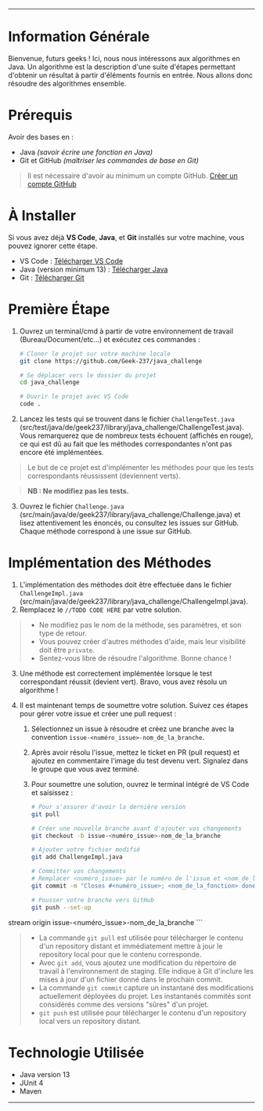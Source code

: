 
---

# Information Générale

Bienvenue, futurs geeks ! Ici, nous nous intéressons aux algorithmes en Java. Un algorithme est la description d'une suite d'étapes permettant d'obtenir un résultat à partir d'éléments fournis en entrée. Nous allons donc résoudre des algorithmes ensemble.

# Prérequis

Avoir des bases en :

- Java *(savoir écrire une fonction en Java)*
- Git et GitHub *(maîtriser les commandes de base en Git)*

> Il est nécessaire d'avoir au minimum un compte GitHub. [Créer un compte GitHub](https://github.com)

# À Installer

Si vous avez déjà **VS Code**, **Java**, et **Git** installés sur votre machine, vous pouvez ignorer cette étape.

- VS Code : [Télécharger VS Code](https://code.visualstudio.com/download)
- Java (version minimum 13) : [Télécharger Java](https://www.oracle.com/java/technologies/downloads/)
- Git : [Télécharger Git](https://git-scm.com/downloads)

# Première Étape

1. Ouvrez un terminal/cmd à partir de votre environnement de travail (Bureau/Document/etc...) et exécutez ces commandes :

   ```bash
   # Cloner le projet sur votre machine locale
   git clone https://github.com/Geek-237/java_challenge

   # Se déplacer vers le dossier du projet
   cd java_challenge

   # Ouvrir le projet avec VS Code
   code .
   ```

2. Lancez les tests qui se trouvent dans le fichier `ChallengeTest.java` (src/test/java/de/geek237/library/java_challenge/ChallengeTest.java). Vous remarquerez que de nombreux tests échouent (affichés en rouge), ce qui est dû au fait que les méthodes correspondantes n'ont pas encore été implémentées.

> Le but de ce projet est d'implémenter les méthodes pour que les tests correspondants réussissent (deviennent verts).

> **NB : Ne modifiez pas les tests.**

3. Ouvrez le fichier `Challenge.java` (src/main/java/de/geek237/library/java_challenge/Challenge.java) et lisez attentivement les énoncés, ou consultez les issues sur GitHub. Chaque méthode correspond à une issue sur GitHub.

# Implémentation des Méthodes

1. L'implémentation des méthodes doit être effectuée dans le fichier `ChallengeImpl.java` (src/main/java/de/geek237/library/java_challenge/ChallengeImpl.java).
2. Remplacez le `//TODO CODE HERE` par votre solution.

> - Ne modifiez pas le nom de la méthode, ses paramètres, et son type de retour.
> - Vous pouvez créer d'autres méthodes d'aide, mais leur visibilité doit être `private`.
> - Sentez-vous libre de résoudre l'algorithme. Bonne chance !

3. Une méthode est correctement implémentée lorsque le test correspondant réussit (devient vert). Bravo, vous avez résolu un algorithme !

4. Il est maintenant temps de soumettre votre solution. Suivez ces étapes pour gérer votre issue et créer une pull request :

   1. Sélectionnez un issue à résoudre et créez une branche avec la convention `issue-<numéro_issue>-nom_de_la_branche`.
   
   2. Après avoir résolu l'issue, mettez le ticket en PR (pull request) et ajoutez en commentaire l'image du test devenu vert. Signalez dans le groupe que vous avez terminé.

   3. Pour soumettre une solution, ouvrez le terminal intégré de VS Code et saisissez :

      ```bash
      # Pour s'assurer d'avoir la dernière version
      git pull

      # Créer une nouvelle branche avant d'ajouter vos changements
      git checkout -b issue-<numéro_issue>-nom_de_la_branche

      # Ajouter votre fichier modifié
      git add ChallengeImpl.java

      # Committer vos changements
      # Remplacer <numéro_issue> par le numéro de l'issue et <nom_de_la_fonction> par le nom de l'algorithme
      git commit -m "Closes #<numéro_issue>; <nom_de_la_fonction> done"

      # Pousser votre branche vers GitHub
      git push --set-up

stream origin issue-<numéro_issue>-nom_de_la_branche
      ```

> - La commande `git pull` est utilisée pour télécharger le contenu d'un repository distant et immédiatement mettre à jour le repository local pour que le contenu corresponde.
> - Avec `git add`, vous ajoutez une modification du répertoire de travail à l'environnement de staging. Elle indique à Git d'inclure les mises à jour d'un fichier donné dans le prochain commit.
> - La commande `git commit` capture un instantané des modifications actuellement déployées du projet. Les instantanés commités sont considérés comme des versions "sûres" d'un projet.
> - `git push` est utilisée pour télécharger le contenu d'un repository local vers un repository distant.

# Technologie Utilisée

- Java version 13
- JUnit 4
- Maven

---
